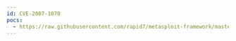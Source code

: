 ```yaml
---
id: CVE-2007-1070
pocs:
  - https://raw.githubusercontent.com/rapid7/metasploit-framework/master/modules/exploits/windows/antivirus/trendmicro_serverprotect.rb
---
```

